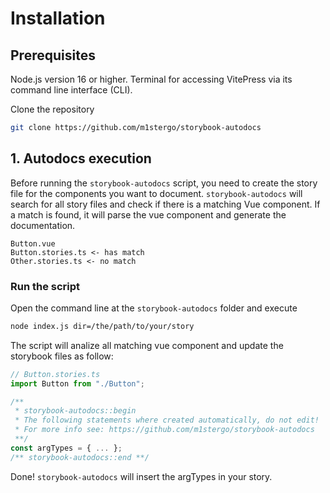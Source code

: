 # Installation

## Prerequisites
Node.js version 16 or higher.
Terminal for accessing VitePress via its command line interface (CLI).

Clone the repository
```bash
git clone https://github.com/m1stergo/storybook-autodocs
```

## 1. Autodocs execution
Before running the `storybook-autodocs` script, you need to create the story file for the components you want to document.
`storybook-autodocs` will search for all story files and check if there is a matching Vue component. If a match is found, it will parse the vue component and generate the documentation.

```
Button.vue
Button.stories.ts <- has match
Other.stories.ts <- no match
```

### Run the script
Open the command line at the `storybook-autodocs` folder and execute
```bash
node index.js dir=/the/path/to/your/story
```

The script will analize all matching vue component and update the storybook files as follow:

```javascript
// Button.stories.ts
import Button from "./Button";

/**
 * storybook-autodocs::begin
 * The following statements where created automatically, do not edit!
 * For more info see: https://github.com/m1stergo/storybook-autodocs
 **/
const argTypes = { ... };
/** storybook-autodocs::end **/
```

Done! `storybook-autodocs` will insert the argTypes in your story.
